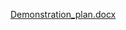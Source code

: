 [Demonstration_plan.docx](https://github.com/user-attachments/files/19511357/Demonstration_plan.docx)
